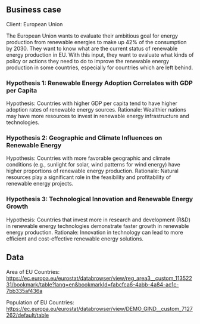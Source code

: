## Business case
Client: European Union

The European Union wants to evaluate their ambitious goal for energy production from renewable energies to make up 42% of the consumption by 2030.
They want to know what are the current status of renewable energy production in EU.
With this input, they want to evaluate what kinds of policy or actions they need to do to improve the renewable energy production in some countries, especially for countries which are left behind.

### Hypothesis 1: Renewable Energy Adoption Correlates with GDP per Capita
Hypothesis: Countries with higher GDP per capita tend to have higher adoption rates of renewable energy sources.
Rationale: Wealthier nations may have more resources to invest in renewable energy infrastructure and technologies.

### Hypothesis 2: Geographic and Climate Influences on Renewable Energy
Hypothesis: Countries with more favorable geographic and climate conditions (e.g., sunlight for solar, wind patterns for wind energy) have higher proportions of renewable energy production.
Rationale: Natural resources play a significant role in the feasibility and profitability of renewable energy projects.

### Hypothesis 3: Technological Innovation and Renewable Energy Growth
Hypothesis: Countries that invest more in research and development (R&D) in renewable energy technologies demonstrate faster growth in renewable energy production.
Rationale: Innovation in technology can lead to more efficient and cost-effective renewable energy solutions.


## Data

Area of EU Countries:
https://ec.europa.eu/eurostat/databrowser/view/reg_area3__custom_11352231/bookmark/table?lang=en&bookmarkId=fabcfca6-4abb-4a84-ac1c-7bb335af436a

Population of EU Countries:
https://ec.europa.eu/eurostat/databrowser/view/DEMO_GIND__custom_7127262/default/table

